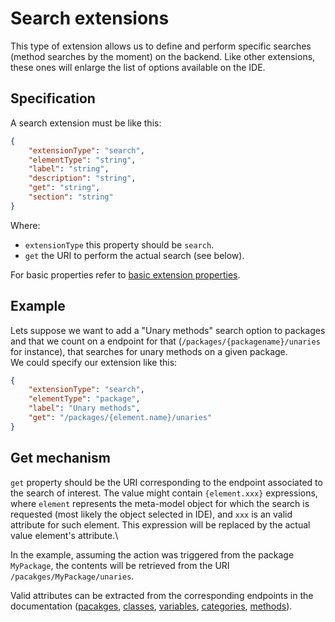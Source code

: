 # Search extensions

This type of extension allows us to define and perform specific searches (method searches by the moment) on the backend. Like other extensions, these ones will enlarge the list of options available on the IDE.

## Specification

A search extension must be like this:

```json
{
	"extensionType": "search",
	"elementType": "string",
	"label": "string",
	"description": "string",
	"get": "string",
	"section": "string"
}
```

Where:

-   `extensionType` this property should be `search`.
-   `get` the URI to perform the actual search (see below).

For basic properties refer to [basic extension properties](./get.md#specification).

## Example

Lets suppose we want to add a "Unary methods" search option to packages and that we count on a endpoint for that (`/packages/{packagename}/unaries` for instance), that searches for unary methods on a given package.\
We could specify our extension like this:

```json
{
	"extensionType": "search",
	"elementType": "package",
	"label": "Unary methods",
	"get": "/packages/{element.name}/unaries"
}
```

## Get mechanism

`get` property should be the URI corresponding to the endpoint associated to the search of interest.
The value might contain `{element.xxx}` expressions, where `element` represents the meta-model object for which the search is requested (most likely the object selected in IDE), and `xxx` is an valid attribute for such element. This expression will be replaced by the actual value element's attribute.\

In the example, assuming the action was triggered from the package `MyPackage`, the contents will be retrieved from the URI `/pacakges/MyPackage/unaries`.

Valid attributes can be extracted from the corresponding endpoints in the documentation ([pacakges](../code/packages/get.md), [classes](../code/classes/get.md), [variables](../code/classes/name/variables/get.md), [categories](../code/classes/name/categories/get.md), [methods](../code/methods/get.md)).
